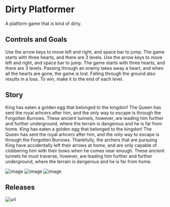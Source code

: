 # Dirty Platformer 
A platform game that is kind of dirty. 
## Controls and Goals 
Use the arrow keys to move left and right, and space bar to jump. The game starts with three hearts, and there are 3 levels. Use the arrow keys to move left and right, and space bar to jump. The game starts with three hearts, and there are 3 levels. Passing through an enemy takes away a heart, and when all the hearts are gone, the game is lost. Falling through the ground also results in a loss. To win, make it to the end of each level. 
## Story 
King has eaten a golden egg that belonged to the kingdon! The Queen has sent the royal arhcers after him, and the only way to escape is through the Forgotten Burrows. These ancient tunnels, however, are leading him further and further underground, where the terrain is dangerous and he is far from home. King has eaten a golden egg that belonged to the kingdon! The Queen has sent the royal arhcers after him, and the only way to escape is through the Forgotten Burrows. Thankfully, the archers that are pursuing King have accidentally left their arrows at home, and are only capable of clobbering him with their bows when he comes near enough. These ancient tunnels he must traverse, however, are leading him further and further underground, where the terrain is dangerous and he is far from home.

![image](https://github.com/rcoppe7250/screenshots/blob/master/screenshot2.PNG?raw=true)
![image](https://github.com/rcoppe7250/screenshots/blob/master/screenshot3.PNG?raw=true)
![image](https://github.com/rcoppe7250/screenshots/blob/master/screenshot4.PNG?raw=true)
## Releases
![url](https://github.com/rcoppe7250/dirty-platforms/releases/tag/game)
